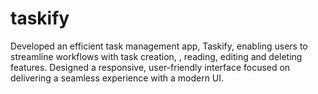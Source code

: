 # taskify
Developed an efficient task management app, Taskify, enabling users to streamline workflows with task creation, , reading, editing and deleting features. Designed a responsive, user-friendly interface focused on delivering a seamless experience with a modern UI.
